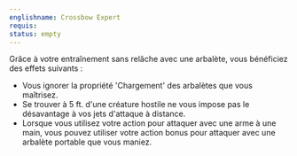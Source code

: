 ```yaml
---
englishname: Crossbow Expert
requis:
status: empty
---
```

Grâce à votre entraînement sans relâche avec une arbalète, vous bénéficiez des effets suivants :

 - Vous ignorer la propriété 'Chargement' des arbalètes que vous maîtrisez.
 - Se trouver à 5 ft. d'une créature hostile ne vous impose pas le désavantage à vos jets d'attaque à distance.
 - Lorsque vous utilisez votre action pour attaquer avec une arme à une main, vous pouvez utiliser votre action bonus pour attaquer avec une arbalète portable que vous maniez.
